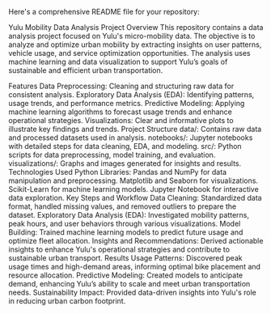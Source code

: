
Here's a comprehensive README file for your repository:

Yulu Mobility Data Analysis
Project Overview
This repository contains a data analysis project focused on Yulu's micro-mobility data. The objective is to analyze and optimize urban mobility by extracting insights on user patterns, vehicle usage, and service optimization opportunities. The analysis uses machine learning and data visualization to support Yulu’s goals of sustainable and efficient urban transportation.

Features
Data Preprocessing: Cleaning and structuring raw data for consistent analysis.
Exploratory Data Analysis (EDA): Identifying patterns, usage trends, and performance metrics.
Predictive Modeling: Applying machine learning algorithms to forecast usage trends and enhance operational strategies.
Visualizations: Clear and informative plots to illustrate key findings and trends.
Project Structure
data/: Contains raw data and processed datasets used in analysis.
notebooks/: Jupyter notebooks with detailed steps for data cleaning, EDA, and modeling.
src/: Python scripts for data preprocessing, model training, and evaluation.
visualizations/: Graphs and images generated for insights and results.
Technologies Used
Python Libraries:
Pandas and NumPy for data manipulation and preprocessing.
Matplotlib and Seaborn for visualizations.
Scikit-Learn for machine learning models.
Jupyter Notebook for interactive data exploration.
Key Steps and Workflow
Data Cleaning: Standardized data format, handled missing values, and removed outliers to prepare the dataset.
Exploratory Data Analysis (EDA): Investigated mobility patterns, peak hours, and user behaviors through various visualizations.
Model Building: Trained machine learning models to predict future usage and optimize fleet allocation.
Insights and Recommendations: Derived actionable insights to enhance Yulu's operational strategies and contribute to sustainable urban transport.
Results
Usage Patterns: Discovered peak usage times and high-demand areas, informing optimal bike placement and resource allocation.
Predictive Modeling: Created models to anticipate demand, enhancing Yulu’s ability to scale and meet urban transportation needs.
Sustainability Impact: Provided data-driven insights into Yulu's role in reducing urban carbon footprint.
